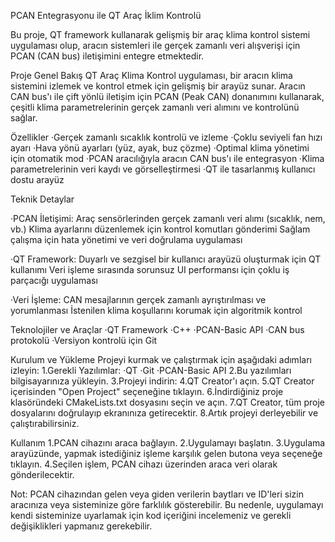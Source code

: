 PCAN Entegrasyonu ile QT Araç İklim Kontrolü

Bu proje, QT framework kullanarak gelişmiş bir araç klima kontrol sistemi uygulaması olup, aracın sistemleri ile gerçek zamanlı veri alışverişi için PCAN (CAN bus) iletişimini entegre etmektedir.

Proje Genel Bakış
QT Araç Klima Kontrol uygulaması, bir aracın klima sistemini izlemek ve kontrol etmek için gelişmiş bir arayüz sunar. Aracın CAN bus'ı ile çift yönlü iletişim için PCAN (Peak CAN) donanımını kullanarak, çeşitli klima parametrelerinin gerçek zamanlı veri alımını ve kontrolünü sağlar.

Özellikler
·Gerçek zamanlı sıcaklık kontrolü ve izleme
·Çoklu seviyeli fan hızı ayarı
·Hava yönü ayarları (yüz, ayak, buz çözme)
·Optimal klima yönetimi için otomatik mod
·PCAN aracılığıyla aracın CAN bus'ı ile entegrasyon
·Klima parametrelerinin veri kaydı ve görselleştirmesi
·QT ile tasarlanmış kullanıcı dostu arayüz

Teknik Detaylar

·PCAN İletişimi:
Araç sensörlerinden gerçek zamanlı veri alımı (sıcaklık, nem, vb.)
Klima ayarlarını düzenlemek için kontrol komutları gönderimi
Sağlam çalışma için hata yönetimi ve veri doğrulama uygulaması

·QT Framework:
Duyarlı ve sezgisel bir kullanıcı arayüzü oluşturmak için QT kullanımı
Veri işleme sırasında sorunsuz UI performansı için çoklu iş parçacığı uygulaması

·Veri İşleme:
CAN mesajlarının gerçek zamanlı ayrıştırılması ve yorumlanması
İstenilen klima koşullarını korumak için algoritmik kontrol

Teknolojiler ve Araçlar
·QT Framework
·C++
·PCAN-Basic API
·CAN bus protokolü
·Versiyon kontrolü için Git

Kurulum ve Yükleme
Projeyi kurmak ve çalıştırmak için aşağıdaki adımları izleyin:
1.Gerekli Yazılımlar:
·QT
·Git
·PCAN-Basic API
2.Bu yazılımları bilgisayarınıza yükleyin.
3.Projeyi indirin:
4.QT Creator'ı açın.
5.QT Creator içerisinden "Open Project" seçeneğine tıklayın.
6.İndirdiğiniz proje klasöründeki CMakeLists.txt dosyasını seçin ve açın.
7.QT Creator, tüm proje dosyalarını doğrulayıp ekranınıza getirecektir.
8.Artık projeyi derleyebilir ve çalıştırabilirsiniz.

Kullanım
1.PCAN cihazını araca bağlayın.
2.Uygulamayı başlatın.
3.Uygulama arayüzünde, yapmak istediğiniz işleme karşılık gelen butona veya seçeneğe tıklayın.
4.Seçilen işlem, PCAN cihazı üzerinden araca veri olarak gönderilecektir.

Not: PCAN cihazından gelen veya giden verilerin baytları ve ID'leri sizin aracınıza veya sisteminize göre farklılık gösterebilir. Bu nedenle, uygulamayı kendi sisteminize uyarlamak için kod içeriğini incelemeniz ve gerekli değişiklikleri yapmanız gerekebilir.
